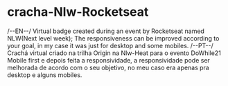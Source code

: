 # cracha-Nlw-Rocketseat
/--EN--/
Virtual badge created during an event by Rocketseat named NLW(Next level week);
The responsiveness can be improved according to your goal, in my case it was just for desktop and some mobiles.
/--PT--/
Crachá virtual criado na trilha Origin na Nlw-Heat para o evento DoWhile21
Mobile first e depois feita a responsividade, a responsividade pode ser melhorada de acordo com o seu objetivo, no meu caso era apenas pra desktop e alguns mobiles.
